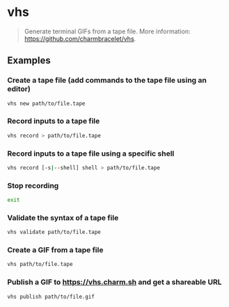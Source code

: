 # vhs

> Generate terminal GIFs from a tape file. More information: <https://github.com/charmbracelet/vhs>.

## Examples

### Create a tape file (add commands to the tape file using an editor)

```bash
vhs new path/to/file.tape
```

### Record inputs to a tape file

```bash
vhs record > path/to/file.tape
```

### Record inputs to a tape file using a specific shell

```bash
vhs record [-s|--shell] shell > path/to/file.tape
```

### Stop recording

```bash
exit
```

### Validate the syntax of a tape file

```bash
vhs validate path/to/file.tape
```

### Create a GIF from a tape file

```bash
vhs path/to/file.tape
```

### Publish a GIF to <https://vhs.charm.sh> and get a shareable URL

```bash
vhs publish path/to/file.gif
```
